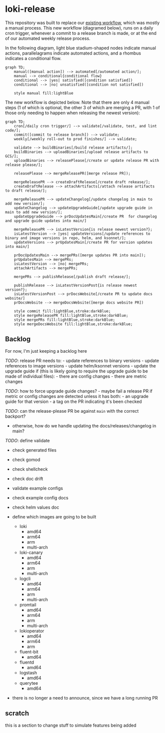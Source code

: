 # loki-release

This repository was built to replace our [existing workflow](./docs/loki-legacy-workflow.md), which was mostly a manual process. This new workflow (diagramed below), runs on a daily cron trigger, whenever a commit to a release branch is made, or at the end of our automated weekly release process.

In the following diagram, light blue stadium-shaped nodes indicate manual actions, parallelagrams indicate automated actions, and a rhombus indicates a conditional flow.

```mermaid
graph TD;
    manual([manual action]) --> automated[/automated action/];
    manual --> conditional{conditional flow}
    conditional --> |yes| satisfied([condition satisfied])
    conditional --> |no| unsatisfied([condition not satisfied])

    style manual fill:lightBlue
```

The new workflow is depicted below. Note that there are only 4 manual steps (1 of which is optional, the other 3 of which are merging a PR, with 1 of those only needing to happen when releasing the newest version):

```mermaid
graph TD;
    cron[/daily cron trigger/] --> validate[/validate, test, and lint code/];
    commit([commit to release branch]) --> validate;
    weekly[/weekly roll-out to prod finishes/] --> validate;

    validate --> buildBinaries[/build release artifacts/];
    buildBinaries --> uploadBinaries[/upload release artifacts to GCS/];
    uploadBinaries --> releasePlease[/create or update release PR with release please/];

    releasePlease --> mergeReleasePR([merge release PR]);

    mergeReleasePR --> createDraftRelease[/create draft rekease/];
    createDraftRelease --> attachArtifacts[/attach release artifacts to draft release/];

    mergeReleasePR --> updateChangelog[/update changelog in main to add new version/];
    updateChangelog --> updateUpgradeGuide[/update upgrade guide in main to add new version/];
    updateUpgradeGuide --> prDocUpdatesMain[/create PR  for changelog and upgrade guide updates into main/]

    mergeReleasePR --> isLatestVersion{is release newest version?};
    isLatestVersion --> |yes| updateVersions[/update references to binary and image versions in repo, helm, and ksonnet/];
    updateVersions --> prUpdatesMain[/create PR for version updates into main/]
    
    prDocUpdatesMain --> mergePRs([merge updates PR into main]);
    prUpdatesMain --> mergePRs;
    isLatestVersion --> |no| mergePRs;
    attachArtifacts --> mergePRs;

    mergePRs --> publishRelease[/publish draft release/];

    publishRelease --> isLatestVersionPost{is release newest version?};
    isLatestVersionPost --> prDocsWebsite[/create PR to update docs website/]
    prDocsWebsite --> mergeDocsWebsite([merge docs website PR])

    style commit fill:lightBlue,stroke:darkBlue;
    style mergeReleasePR fill:lightBlue,stroke:darkBlue;
    style mergePRs fill:lightBlue,stroke:darkBlue;
    style mergeDocsWebsite fill:lightBlue,stroke:darkBlue;
```

## Backlog

For now, I'm just keeping a backlog here

_TODO_: release PR needs to: - update references to binary versions - update references to image versions - update helm/ksonnet versions - update the upgrade guide if (this is likely going to require the upgrade guide to be made of individual files): - there are config changes - there are metric changes

_TODO_: how to force upgrade guide changes? - maybe fail a release PR if metric or config changes are detected unless it has both: - an upgrade guide for that version - a tag on the PR indicating it's been checked

_TODO_: can the release-please PR be against `main` with the correct backport?

- otherwise, how do we handle updating the docs/releases/changelog in main?

_TODO_: define validate

- check generated files
- check gomod
- check shellcheck
- check doc drift
- validate example configs
- check example config docs
- check helm values doc

- define which images are going to be built

  - loki
    - amd64
    - arm64
    - arm
    - multi-arch
  - loki-canary
    - amd64
    - arm64
    - arm
    - multi-arch
  - logcli
    - amd64
    - arm64
    - arm
    - multi-arch
  - promtail
    - amd64
    - arm64
    - arm
    - multi-arch
  - lokioperator
    - amd64
    - arm64
    - arm
  - fluent-bit
    - amd64
  - fluentd
    - amd64
  - logstash
    - amd64
  - querytee
    - amd64

- there is no longer a need to announce, since we have a long running PR

## scratch

this is a section to change stuff to simulate features being added
